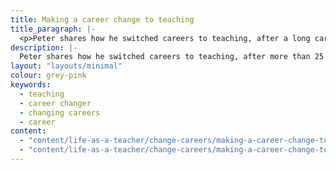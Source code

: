 ```yaml
---
title: Making a career change to teaching 
title_paragraph: |-
  <p>Peter shares how he switched careers to teaching, after a long career in finance.</p>
description: |-
  Peter shares how he switched careers to teaching, after more than 25 years working in finance.
layout: "layouts/minimal" 
colour: grey-pink
keywords:
  - teaching
  - career changer
  - changing careers
  - career
content: 
  - "content/life-as-a-teacher/change-careers/making-a-career-change-to-teaching/header" 
  - "content/life-as-a-teacher/change-careers/making-a-career-change-to-teaching/article"
---
```

